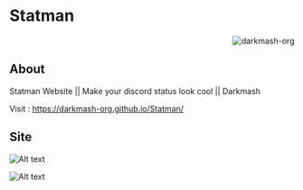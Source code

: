 # Statman 
<p class="views" align="right"><img src="https://komarev.com/ghpvc/?username=darkmash-org-statman&label=Project%20views&color=0e75b6&style=flat" alt="darkmash-org" /></p>


## About

Statman Website ||  Make your discord status look cool || Darkmash

Visit : https://darkmash-org.github.io/Statman/

## Site

![Alt text](https://cdn.discordapp.com/attachments/1061954098817155127/1075740908680642710/image.png?raw=true "Options")

![Alt text](https://cdn.discordapp.com/attachments/1061954098817155127/1075740959444303933/image.png?raw=true "Options")


